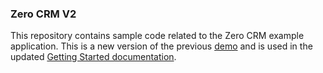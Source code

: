 ### Zero CRM V2

This repository contains sample code related to the Zero CRM example application. This is a new version of the previous [demo](https://github.com/auth0/extend/tree/master/samples/zerocrm) and is used in the updated [Getting Started documentation](https://goextend.io/docs/getting-started). 
